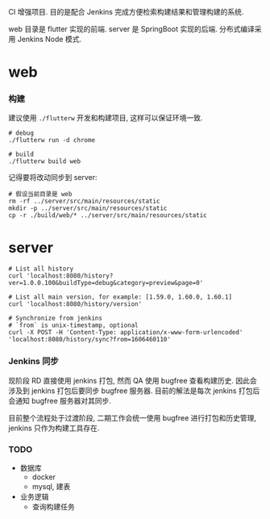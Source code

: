 CI 增强项目. 目的是配合 Jenkins 完成方便检索构建结果和管理构建的系统.

web 目录是 flutter 实现的前端. server 是 SpringBoot 实现的后端. 分布式编译采用 Jenkins Node 模式. 

# web

### 构建
建议使用 `./flutterw` 开发和构建项目, 这样可以保证环境一致.

```shell
# debug
./flutterw run -d chrome

# build
./flutterw build web
```

记得要将改动同步到 server:
```shell
# 假设当前目录是 web
rm -rf ../server/src/main/resources/static
mkdir -p ../server/src/main/resources/static 
cp -r ./build/web/* ../server/src/main/resources/static
```

# server
```shell
# List all history
curl 'localhost:8080/history?ver=1.0.0.100&buildType=debug&category=preview&page=0'

# List all main version, for example: [1.59.0, 1.60.0, 1.60.1]
curl 'localhost:8080/history/version'

# Synchronize from jenkins
# `from` is unix-timestamp, optional
curl -X POST -H 'Content-Type: application/x-www-form-urlencoded' 'localhost:8080/history/sync?from=1606460110'
```

###  Jenkins 同步
现阶段 RD 直接使用 jenkins 打包, 然而 QA 使用 bugfree 查看构建历史. 因此会涉及到 jenkins 打包后要同步 bugfree 服务器. 目前的解法是每次 jenkins 打包后会通知 bugfree 服务器对其同步. 

目前整个流程处于过渡阶段, 二期工作会统一使用 bugfree 进行打包和历史管理, jenkins 只作为构建工具存在. 


### TODO
* 数据库
  - docker
  - mysql, 建表
* 业务逻辑
  - 查询构建任务
